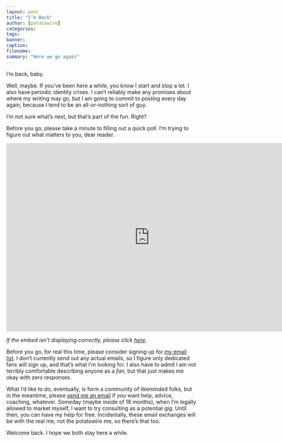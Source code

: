 ```yaml
---
layout: post
title: "I’m Back"
author: [potatowire]
categories: 
tags: 
banner: 
caption: 
filename: 
summary: "Here we go again"
---
```


I’m back, baby. 

Well, maybe. If you’ve been here a while, you know I start and stop a lot. I also have periodic identity crises. I can’t reliably make any promises about where my writing may go, but I am going to commit to posting every day again, because I tend to be an all-or-nothing sort of guy. 

I’m not sure what’s next, but that’s part of the fun. Right?

Before you go, please take a minute to filling out a quick poll. I’m trying to figure out what matters to you, dear reader. 

<iframe src="https://docs.google.com/forms/d/e/1FAIpQLSeiJGU2ctaIXvSS5h9ziU7KKgwHJMLEyZs6WCnjsYKUHeNRiA/viewform?embedded=true" width="760" height="500" frameborder="0" marginheight="0" marginwidth="0">Loading...</iframe>

*If the embed isn’t displaying correctly, please click [here][1].*

Before you go, for real this time, please consider signing up for [my email list][2]. I don’t currently send out any actual emails, so I figure only dedicated fans will sign up, and that’s what I’m looking for. I also have to admit I am not terribly comfortable describing anyone as a *fan*, but that just makes me okay with zero responses.

What I’d like to do, eventually, is form a community of likeminded folks, but in the meantime, please [send me an email][3] if you want help, advice, coaching, whatever. Someday (maybe inside of 18 months), when I’m legally allowed to market myself, I want to try consulting as a potential gig. Until then, you can have my help for free. Incidentally, these email exchanges will be with the real me, not the potatowire me, so there’s that too.

Welcome back. I hope we both stay here a while.

[1]:	https://docs.google.com/forms/d/e/1FAIpQLSeiJGU2ctaIXvSS5h9ziU7KKgwHJMLEyZs6WCnjsYKUHeNRiA/viewform?usp=sf_link
[2]:	https://with.thegra.in/newsletter
[3]:	mailto:help@potatowire.com